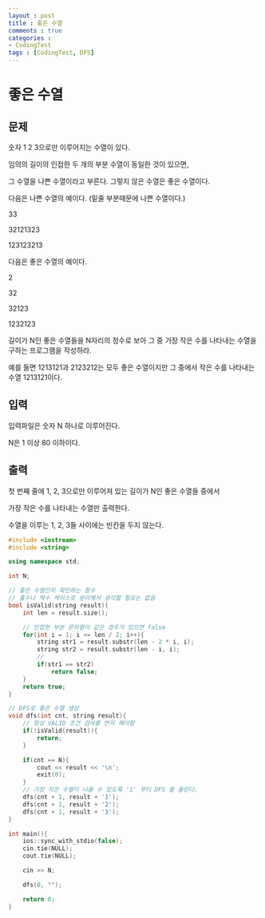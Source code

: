 ```yaml
---
layout : post
title : 좋은 수열
comments : true
categories : 
- CodingTest
tags : [CodingTest, DFS]
---
```

# 좋은 수열

## 문제


숫자 1 2 3으로만 이루어지는 수열이 있다. 

 

임의의 길이의 인접한 두 개의 부분 수열이 동일한 것이 있으면, 

그 수열을 나쁜 수열이라고 부른다. 그렇지 않은 수열은 좋은 수열이다.

 

다음은 나쁜 수열의 예이다. (밑줄 부분때문에 나쁜 수열이다.)

33

32121323

123123213

 

다음은 좋은 수열의 예이다.

2

32

32123

1232123

 

길이가 N인 좋은 수열들을 N자리의 정수로 보아 그 중 가장 작은 수를 나타내는 수열을 구하는 프로그램을 작성하라.

예를 들면 1213121과 2123212는 모두 좋은 수열이지만 그 중에서 작은 수를 나타내는 수열 1213121이다.​


## 입력
입력파일은 숫자 N 하나로 이루어진다.

N은 1 이상 80 이하이다.


## 출력
첫 번째 줄에 1, 2, 3으로만 이루어져 있는 길이가 N인 좋은 수열들 중에서 

가장 작은 수를 나타내는 수열만 출력한다.

수열을 이루는 1, 2, 3들 사이에는 빈칸을 두지 않는다.


```cpp
#include <iostream>
#include <string>

using namespace std;

int N;

// 좋은 수열인지 확인하는 함수
// 홀수나 짝수 케이스로 분리해서 생각할 필요는 없음
bool isValid(string result){
    int len = result.size();

    // 인접한 부분 문자열이 같은 경우가 있으면 false
    for(int i = 1; i <= len / 2; i++){
        string str1 = result.substr(len - 2 * i, i);
        string str2 = result.substr(len - i, i);
        // 
        if(str1 == str2) 
            return false;
    }
    return true;
}

// DFS로 좋은 수열 생성
void dfs(int cnt, string result){
    // 항상 VALID 조건 검사를 먼저 해야함
    if(!isValid(result)){
        return;
    }

    if(cnt == N){
        cout << result << '\n';
        exit(0);
    }
    // 가장 작은 수열이 나올 수 있도록 '1' 부터 DFS 를 돌린다.
    dfs(cnt + 1, result + '1');
    dfs(cnt + 1, result + '2');
    dfs(cnt + 1, result + '3');
}

int main(){
    ios::sync_with_stdio(false);
    cin.tie(NULL);
    cout.tie(NULL);

    cin >> N;

    dfs(0, "");

    return 0;
}

```